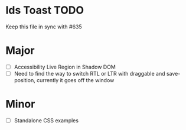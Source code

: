 # Ids Toast TODO

Keep this file in sync with #635

# Major

- [ ] Accessibility Live Region in Shadow DOM
- [ ] Need to find the way to switch RTL or LTR with draggable and save-position, currently it goes off the window

# Minor

- [ ] Standalone CSS examples
